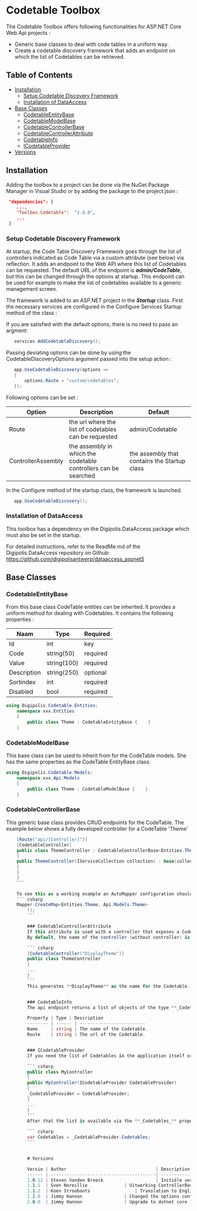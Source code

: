 # Codetable Toolbox

The Codetable Toolbox offers following functionalities for ASP.NET Core Web Api projects :

- Generic base classes to deal with code tables in a uniform way.
- Create a codetable discovery framework that adds an endpoint on which the list of Codetables can be retrieved.

## Table of Contents

<!-- START doctoc generated TOC please keep comment here to allow auto update -->
<!-- DON'T EDIT THIS SECTION, INSTEAD RE-RUN doctoc TO UPDATE -->
  - [Installation](#installation)
    - [Setup Codetable Discovery Framework](#setup-codetable-discovery-framework)
    - [Installation of DataAccess](#installation-of-dataaccess)
  - [Base Classes](#base-classes)
    - [CodetableEntityBase](#codetableentitybase)
    - [CodetableModelBase](#codetablemodelbase)
    - [CodetableControllerBase](#codetablecontrollerbase)
    - [CodetableControllerAttribute](#codetablecontrollerattribute)
    - [CodetableInfo](#codetableinfo)
    - [ICodetableProvider](#icodetableprovider)
- [Versions](#versions)

<!-- END doctoc generated TOC please keep comment here to allow auto update -->
## Installation
Adding the toolbox to a project can be done via the NuGet Package Manager in Visual Studio or by adding the package to the project.json :

``` json
 "dependencies": {
    ...,
    "Toolbox.Codetable":  "2.0.0",
    ...
 }
```

### Setup Codetable Discovery Framework

At startup, the Code Table Discovery Framework goes through the list of controllers indicated as Code Table via a custom attribute (see below) via reflection. It adds an endpoint to the Web API where this list of Codetables can be requested. The default URL of the endpoint is **_admin/CodeTable_**, but this can be changed through the options at startup.
This endpoint can be used for example to make the list of codetables available to a generic management screen.

The framework is added to an ASP.NET project in the **_Startup_** class. First the necessary services are configured in the Configure Services Startup method of the class :

If you are satisfied with the default options, there is no need to pass an argment:

``` csharp
   services.AddCodetableDiscovery();
```

Passing deviating options can be done by using the CodetableDiscoveryOptions argument passed into the setup action :

``` csharp
   app.UseCodetableDiscovery(options =>
   {
       options.Route = "custom/codetables";
   });
```

Following options can be set :

Option              | Description                                                | Default
------------------ | ----------------------------------------------------------- | --------------------------------------
Route              | the url where the list of codetables can be requested | admin/Codetable
ControllerAssembly | the assembly in which the codetable controllers can be searched | the assembly that contains the Startup class


In the Configure method of the startup class, the framework is launched.

``` csharp
   app.UseCodetableDiscovery();
```

### Installation of DataAccess
This toolbox has a dependency on the Digipolis.DataAccess package which must also be set in the startup.

For detailed instructions, refer to the ReadMe.md of the Digipolis.DataAccess repository on Github: https://github.com/digipolisantwerp/dataaccess_aspnet5


## Base Classes

### CodetableEntityBase

From this base class CodeTable entities can be inherited. It provides a uniform method for dealing with Codetables. It contains the following properties :

Naam         | Type        | Required
------------ | ----------- | ---------
Id           | int         | key
Code         | string(50)  | required
Value       | string(100) | required
Description | string(250) | optional
Sortindex   | int         | required
Disabled     | bool        | required


``` csharp
using Digipolis.Codetable.Entities;
    namespace xxx.Entities
	{
	    public class Theme : CodetableEntityBase {    }
	}
```

### CodetableModelBase

This base class can be used to inherit from for the CodeTable models. She has the same properties as the CodeTable EntityBase class.


``` csharp
using Digipolis.Codetable.Models;
    namespace xxx.Api.Models
	{
	    public class Theme : CodetableModelBase {    }
	}
```

### CodetableControllerBase

This generic base class provides CRUD endpoints for the CodeTable. The example below shows a fully developed controller for a CodeTable 'Theme'

``` csharp
    [Route("api/[Controller]")]
    [CodetableController]
    public class ThemeController : CodetableControllerBase<Entities.Theme, Api.Models.Theme>
    {
    public ThemeController(IServiceCollection collection) : base(collection)
    {
    }
    }
    ```

    To see this as a working example an AutoMapper configuration should be added
    ``` csharp
    Mapper.CreateMap<Entities.Theme, Api.Models.Theme>
        ();
        ```

        ### CodetableControllerAttribute
        If this attribute is used with a controller that exposes a CodeTable on the API, the discovery framework can recognize and add it to the list. The above example illustrates this for the theme CodeTable.
        By default, the name of the controller (without controller) is taken as the name of the CodeTable (in the above example **_theme_**). You can also give a different name to the attribute :

        ``` csharp
        [CodetableController("DisplayTheme")]
        public class ThemeController
        {
        ...
        }
        ```
        This generates **DisplayTheme** as the name for the Codetable.


        ### CodetableInfo
        The api endpoint returns a list of objects of the type **_CodetableInfo_**. CodetableInfo contains the following properties :

        Property | Type | Description
        -------- | ------ | -------------------------
        Name     | string | The name of the Codetable.
        Route    | string | The url of the Codetable.


        ### ICodetableProvider
        If you need the list of Codetables in the application itself or if the default supplied endpoint is not enough, you can directly address the ICodetableProvider. The provider is registered in the ASP.NET dependency container during startup and you can then inject this in your own code :

        ``` csharp
        public class MyController
        {
        public MyController(ICodetableProvider CodetableProvider)
        {
        _CodetableProvider = CodetableProvider;
        }
        ...
        }
        ```
        After that the list is available via the **_Codetables_** property :

        ``` csharp
        var Codetables = _CodetableProvider.Codetables;
        ```


        # Versions

        Versie | Author                                  | Description
        ------ | ----------------------------------------| --------------------------------------------------------------------------
        1.0.12 | Steven Vanden Broeck                    | Initiële versie. CodetableDiscovery en base classes.
        1.1.1  | Sven Noreillie				 | Uitwerking ControllerBase, Generic readers & writers, Access naar database
        1.1.2  | Koen Stroobants				 | Translation to English
        1.2.0  | Jimmy Hannon				 | Changed the options configuration model and added a test/sample project
        2.0.0  | Jimmy Hannon				 | Upgrade to dotnet core 1.0 RTM
